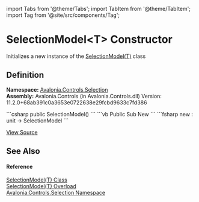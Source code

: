 import Tabs from '@theme/Tabs'; 
import TabItem from '@theme/TabItem'; 
import Tag from '@site/src/components/Tag'; 

# SelectionModel&lt;T&gt; Constructor


Initializes a new instance of the <a href="T_Avalonia_Controls_Selection_SelectionModel_1">SelectionModel(T)</a> class



## Definition
**Namespace:** <a href="N_Avalonia_Controls_Selection">Avalonia.Controls.Selection</a>  
**Assembly:** Avalonia.Controls (in Avalonia.Controls.dll) Version: 11.2.0+68ab391c0a3653e0722638e29fcbd9633c7fd386

<Tabs groupId="api-code-preview">
<TabItem value="csharp" label="C#">
```csharp
public SelectionModel()
```
</TabItem>
<TabItem value="vb" label="VB">
```vb
Public Sub New
```
</TabItem>
<TabItem value="fsharp" label="F#">
```fsharp
new : unit -> SelectionModel
```
</TabItem>
</Tabs>



<a href="https://github.com/AvaloniaUI/Avalonia/tree/master/srcAvalonia.Controls/Selection/SelectionModel.cs#L13" title="View the source code">View Source</a>



## See Also


#### Reference
<a href="T_Avalonia_Controls_Selection_SelectionModel_1">SelectionModel(T) Class</a>  
<a href="Overload_Avalonia_Controls_Selection_SelectionModel_1__ctor">SelectionModel(T) Overload</a>  
<a href="N_Avalonia_Controls_Selection">Avalonia.Controls.Selection Namespace</a>  
